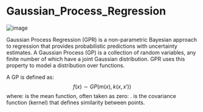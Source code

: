 # Gaussian_Process_Regression

![image](https://github.com/user-attachments/assets/ed1ec577-7085-4695-857c-14b2bbacfd41)

Gaussian Process Regression (GPR) is a non-parametric Bayesian approach to regression that provides probabilistic predictions with uncertainty estimates. A Gaussian Process (GP) is a collection of random variables, any finite number of which have a joint Gaussian distribution. GPR uses this property to model a distribution over functions.

A GP is defined as:
$$
f(x) \sim GP(m(x), k(x, x'))
$$
where:
 is the mean function, often taken as zero: .
 is the covariance function (kernel) that defines similarity between points.
